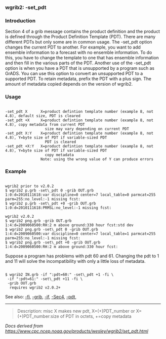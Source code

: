 
### wgrib2: -set\_pdt



### Introduction



Section 4 of a grib message 
contains the product definition and the product is
defined through the Product Definition Template (PDT). 
There are many different PDTs but only some are in common usage. The
-set\_pdt option changes the current PDT to
another. For example, you want to add ensemble information to a
forecast with no ensemble information. To do this, you have
to change the template to one that has ensemble information
and then fill in the various parts of the PDT.
Another use of the -set\_pdt option is 
when you have a PDT that is unsupported by a program such
as GrADS. You can use this option to 
convert an unsupported PDT to a supported PDT.
To retain metadata, prefix the PDT with a plus sign. The amount of 
metadata copied depends on the version of wgrib2.

### Usage




```

-set_pdt X      X=product defintion template number (example 8, not 4.8), default size, PDT is cleared
-set_pdt +X     X=product defintion template number (example 8, not 4.8), copy metadata from current PDT
                  size may vary depending on current PDT
-set_pdt X:Y    X=product defintion template number (example 8, not 4.8), Y=byte size of PDT if variable-sized PDT
                  PDT is cleared
-set_pdt +X:Y   X=product defintion template number (example 8, not 4.8), Y=byte size of PDT if variable-sized PDT
                  copy metadata
                Note: using the wrong value of Y can produce errors

```

### Example



```

wgrib2 prior to v2.0.2
$ wgrib2 p.grb -set\_pdt 0 -grib OUT.grb
1:0:d=2010111618:var discipline=0 center=7 local_table=0 parmcat=255 parm=255:no_level:-1 missing fcst:
$ wgrib2 p.grb -set\_pdt +0 -grib OUT.grb
1:0:d=2010111618:PRMSL:no_level:-1 missing fcst:

wgrib2 v2.0.2
$ wgrib2 png.grb -grib OUT.grb
1:4:d=2009060500:RH:2 m above ground:330 hour fcst:std dev
$ wgrib2 png.grb -set\_pdt 0 -grib OUT.grb
1:4:d=2009060500:var discipline=0 center=7 local_table=1 parmcat=255 parm=255:no_level:-1 missing fcst:
$ wgrib2 png.grb -set\_pdt +0 -grib OUT.grb
1:4:d=2009060500:RH:2 m above ground:330 hour fcst:

```


Suppose a program has problems with pdt 60 and 61. Changing the pdt to
1 and 11 will solve the incompatibility with only a little loss of metadata.

```

$ wgrib2 IN.grb -if ":pdt=60:" -set\_pdt +1 -fi \
 -if ":pdt=61:" -set\_pdt +11 -fi \
 -grib OUT.grb
  requires wgrib2 v2.0.2+

```



See also: 
[-fi](fi.html),
[-grib](grib.html),
[-if](if.html),
[-Sec4](Sec4.html),
[-pdt](pdt.html),








----

>Description: misc  X      makes new pdt, X=(+)PDT_number or X=(+)PDT_number:size of PDT in octets, +=copy metadata

_Docs derived from <https://www.cpc.ncep.noaa.gov/products/wesley/wgrib2/set_pdt.html>_